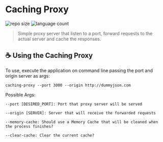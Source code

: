 # Caching Proxy

![repo size](https://img.shields.io/github/repo-size/SamRener/caching-proxy?style=for-the-badge)
![language count](https://img.shields.io/github/languages/count/SamRener/caching-proxy?style=for-the-badge)

> Simple proxy server that listen to a port, forward requests to the actual server and cache the responses.

## ☕ Using the Caching Proxy

To use, execute the application on command line passing the port and origin server as args:

```
caching-proxy --port 3000 --origin http://dummyjson.com
```

Possible Args:
```
--port [DESIRED_PORT]: Port that proxy server will be served 
```
```
--origin [SERVER]: Server that will receive the forwarded requests
```
```
--memory-cache: Should use a Memory Cache that will be cleaned when the process finishes?
```
```
--clear-cache: Clear the current cache?
```